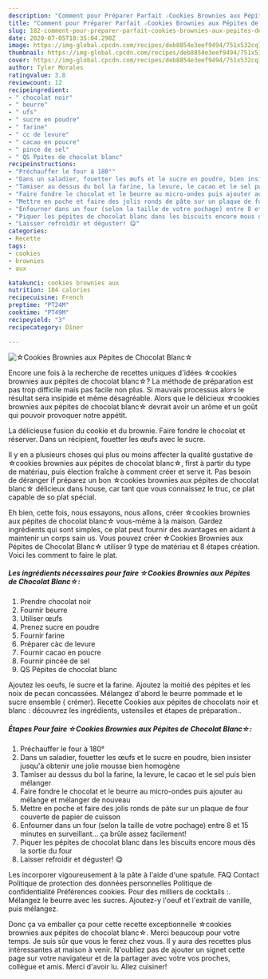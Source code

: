 ```yaml
---
description: "Comment pour Préparer Parfait ☆Cookies Brownies aux Pépites de Chocolat Blanc☆"
title: "Comment pour Préparer Parfait ☆Cookies Brownies aux Pépites de Chocolat Blanc☆"
slug: 182-comment-pour-preparer-parfait-cookies-brownies-aux-pepites-de-chocolat-blanc
date: 2020-07-05T18:35:04.290Z
image: https://img-global.cpcdn.com/recipes/deb8854e3eef9494/751x532cq70/☆cookies-brownies-aux-pepites-de-chocolat-blanc☆-photo-principale-de-la-recette.jpg
thumbnail: https://img-global.cpcdn.com/recipes/deb8854e3eef9494/751x532cq70/☆cookies-brownies-aux-pepites-de-chocolat-blanc☆-photo-principale-de-la-recette.jpg
cover: https://img-global.cpcdn.com/recipes/deb8854e3eef9494/751x532cq70/☆cookies-brownies-aux-pepites-de-chocolat-blanc☆-photo-principale-de-la-recette.jpg
author: Tyler Morales
ratingvalue: 3.8
reviewcount: 12
recipeingredient:
- " chocolat noir"
- " beurre"
- " ufs"
- " sucre en poudre"
- " farine"
- " cc de levure"
- " cacao en poucre"
- " pince de sel"
- " QS Ppites de chocolat blanc"
recipeinstructions:
- "Préchauffer le four à 180°"
- "Dans un saladier, fouetter les œufs et le sucre en poudre, bien insister jusqu&#39;à obtenir une jolie mousse bien homogène"
- "Tamiser au dessus du bol la farine, la levure, le cacao et le sel puis bien mélanger"
- "Faire fondre le chocolat et le beurre au micro-ondes puis ajouter au mélange et mélanger de nouveau"
- "Mettre en poche et faire des jolis ronds de pâte sur un plaque de four couverte de papier de cuisson"
- "Enfourner dans un four (selon la taille de votre pochage) entre 8 et 15 minutes en surveillant... ça brûle assez facilement!"
- "Piquer les pépites de chocolat blanc dans les biscuits encore mous dès la sortie du four"
- "Laisser refroidir et déguster! 😋"
categories:
- Recette
tags:
- cookies
- brownies
- aux

katakunci: cookies brownies aux 
nutrition: 184 calories
recipecuisine: French
preptime: "PT24M"
cooktime: "PT49M"
recipeyield: "3"
recipecategory: Dîner

---
```



![☆Cookies Brownies aux Pépites de Chocolat Blanc☆](https://img-global.cpcdn.com/recipes/deb8854e3eef9494/751x532cq70/☆cookies-brownies-aux-pepites-de-chocolat-blanc☆-photo-principale-de-la-recette.jpg)

Encore une fois à la recherche de recettes uniques d'idées ☆cookies brownies aux pépites de chocolat blanc☆? La méthode de préparation est pas trop difficile mais pas facile non plus. Si mauvais processus alors le résultat sera insipide et même désagréable. Alors que le délicieux ☆cookies brownies aux pépites de chocolat blanc☆ devrait avoir un arôme et un goût qui pouvoir provoquer notre appétit.

La délicieuse fusion du cookie et du brownie. Faire fondre le chocolat et réserver. Dans un récipient, fouetter les œufs avec le sucre.

Il y en a plusieurs choses qui plus ou moins affecter la qualité gustative de ☆cookies brownies aux pépites de chocolat blanc☆, first à partir du type de matériau, puis élection fraîche à comment créer et serve it. Pas besoin de déranger if préparez un bon ☆cookies brownies aux pépites de chocolat blanc☆ délicieux dans house, car tant que vous connaissez le truc, ce plat capable de so plat spécial.


Eh bien, cette fois, nous essayons, nous allons, créer ☆cookies brownies aux pépites de chocolat blanc☆ vous-même à la maison. Gardez ingrédients qui sont simples, ce plat peut fournir des avantages en aidant à maintenir un corps sain us. Vous pouvez créer ☆Cookies Brownies aux Pépites de Chocolat Blanc☆ utiliser 9 type de matériau et 8 étapes création. Voici les comment to faire le plat.

<!--inarticleads1-->

##### Les ingrédients nécessaires pour faire ☆Cookies Brownies aux Pépites de Chocolat Blanc☆:

1. Prendre  chocolat noir
1. Fournir  beurre
1. Utiliser  œufs
1. Prenez  sucre en poudre
1. Fournir  farine
1. Préparer  càc de levure
1. Fournir  cacao en poucre
1. Fournir  pincée de sel
1.   QS Pépites de chocolat blanc


Ajoutez les oeufs, le sucre et la farine. Ajoutez la moitié des pépites et les noix de pecan concassées. Mélangez d&#39;abord le beurre pommade et le sucre ensemble ( crémer). Recette Cookies aux pépites de chocolats noir et blanc : découvrez les ingrédients, ustensiles et étapes de préparation.. 

<!--inarticleads2-->

##### Étapes Pour faire ☆Cookies Brownies aux Pépites de Chocolat Blanc☆:

1. Préchauffer le four à 180°
1. Dans un saladier, fouetter les œufs et le sucre en poudre, bien insister jusqu&#39;à obtenir une jolie mousse bien homogène
1. Tamiser au dessus du bol la farine, la levure, le cacao et le sel puis bien mélanger
1. Faire fondre le chocolat et le beurre au micro-ondes puis ajouter au mélange et mélanger de nouveau
1. Mettre en poche et faire des jolis ronds de pâte sur un plaque de four couverte de papier de cuisson
1. Enfourner dans un four (selon la taille de votre pochage) entre 8 et 15 minutes en surveillant... ça brûle assez facilement!
1. Piquer les pépites de chocolat blanc dans les biscuits encore mous dès la sortie du four
1. Laisser refroidir et déguster! 😋


Les incorporer vigoureusement à la pâte à l&#39;aide d&#39;une spatule. FAQ Contact Politique de protection des données personnelles Politique de confidentialité Préférences cookies. Pour des milliers de cocktails :. Mélangez le beurre avec les sucres. Ajoutez-y l&#39;oeuf et l&#39;extrait de vanille, puis mélangez. 


Donc ça va emballer ça pour cette recette exceptionnelle ☆cookies brownies aux pépites de chocolat blanc☆. Merci beaucoup pour votre temps. Je suis sûr que vous le ferez chez vous. Il y aura des recettes plus  intéressantes at maison à venir. N'oubliez pas de ajouter un signet cette page sur votre navigateur et de la partager avec votre vos proches, collègue et amis. Merci d'avoir lu. Allez cuisiner!
